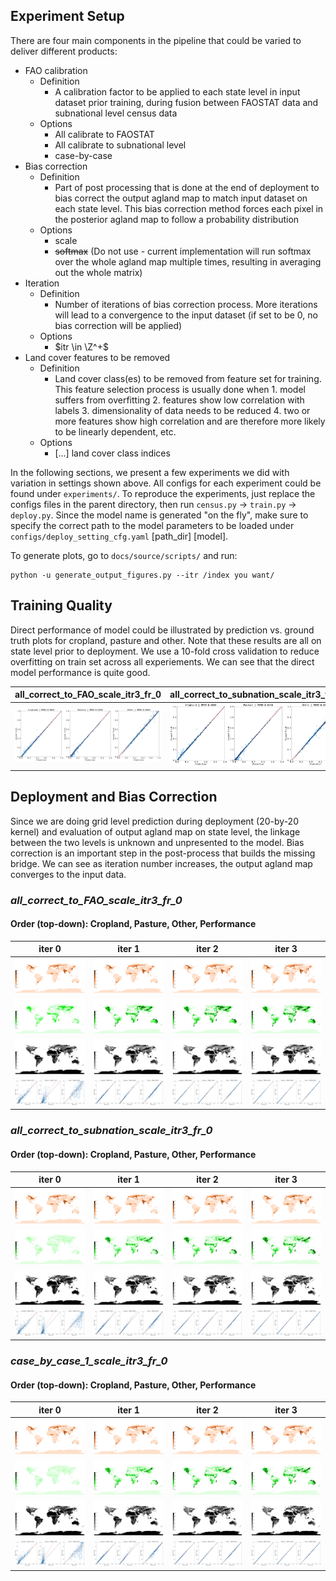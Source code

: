 ## Experiment Setup

There are four main components in the pipeline that could be varied to deliver different products:
* FAO calibration
  * Definition
    * A calibration factor to be applied to each state level in input dataset prior training, during fusion between FAOSTAT data and subnational level census data
  * Options
    * All calibrate to FAOSTAT 
    * All calibrate to subnational level
    * case-by-case
* Bias correction 
  * Definition
    * Part of post processing that is done at the end of deployment to bias correct the output agland map to match input dataset on each state level. This bias correction method forces each pixel in the posterior agland map to follow a probability distribution 
  * Options
    * scale 
    * ~~softmax~~ (Do not use - current implementation will run softmax over the whole agland map multiple times, resulting in averaging out the whole matrix)
* Iteration
  * Definition
    * Number of iterations of bias correction process. More iterations will lead to a convergence to the input dataset (if set to be 0, no bias correction will be applied)
  * Options
    * $itr \in \Z^+$
* Land cover features to be removed
  * Definition
    * Land cover class(es) to be removed from feature set for training. This feature selection process is usually done when 1. model suffers from overfitting 2. features show low correlation with labels 3. dimensionality of data needs to be reduced 4. two or more features show high correlation and are therefore more likely to be linearly dependent, etc. 
  * Options
    * [...] land cover class indices

In the following sections, we present a few experiments we did with variation in settings shown above. All configs for each experiment could be found under ```experiments/```. To reproduce the experiments, just replace the configs files in  the parent directory, then run ```census.py``` -> ```train.py``` -> ```deploy.py```. Since the model name is generated "on the fly", make sure to specify the correct path to the model parameters to be loaded under ```configs/deploy_setting_cfg.yaml``` [path_dir] [model].

To generate plots, go to ```docs/source/scripts/``` and run:
```
python -u generate_output_figures.py --itr /index you want/
```

## Training Quality
Direct performance of model could be illustrated by prediction vs. ground truth plots for cropland, pasture and other. Note that these results are all on state level prior to deployment. We use a 10-fold cross validation to reduce overfitting on train set across all experiements. We can see that the direct model performance is quite good.  

| all_correct_to_FAO_scale_itr3_fr_0  | all_correct_to_subnation_scale_itr3_fr_0  | case_by_case_1_scale_itr3_fr_0  |
|---|---|---|
| ![raw_perf1](../docs/source/_static/img/model_outputs/all_correct_to_FAO_scale_itr3_fr_0/pred_vs_ground_truth_fig.png) | ![raw_perf2](../docs/source/_static/img/model_outputs/all_correct_to_subnation_scale_itr3_fr_0/pred_vs_ground_truth_fig.png) | ![raw_perf3](../docs/source/_static/img/model_outputs/case_by_case_1_scale_itr3_fr_0/pred_vs_ground_truth_fig.png) |


## Deployment and Bias Correction 
Since we are doing grid level prediction during deployment (20-by-20 kernel) and evaluation of output agland map on state level, the linkage between the two levels is unknown and unpresented to the model. Bias correction is an important step in the post-process that builds the missing bridge. We can see as iteration number increases, the output agland map converges to the input data. 

### *all_correct_to_FAO_scale_itr3_fr_0*
#### Order (top-down): Cropland, Pasture, Other, Performance
| iter 0  | iter 1 | iter 2 | iter 3 |
|---|---|---|---|
| ![cropland_map_itr0_1](../docs/source/_static/img/model_outputs/all_correct_to_FAO_scale_itr3_fr_0/output_0_cropland.png)  | ![cropland_map_itr1_1](../docs/source/_static/img/model_outputs/all_correct_to_FAO_scale_itr3_fr_0/output_1_cropland.png)  | ![cropland_map_itr2_1](../docs/source/_static/img/model_outputs/all_correct_to_FAO_scale_itr3_fr_0/output_2_cropland.png) | ![cropland_map_itr3_1](../docs/source/_static/img/model_outputs/all_correct_to_FAO_scale_itr3_fr_0/output_3_cropland.png) |
| ![pasture_map_itr0_1](../docs/source/_static/img/model_outputs/all_correct_to_FAO_scale_itr3_fr_0/output_0_pasture.png)  | ![pasture_map_itr1_1](../docs/source/_static/img/model_outputs/all_correct_to_FAO_scale_itr3_fr_0/output_1_pasture.png)  | ![pasture_map_itr2_1](../docs/source/_static/img/model_outputs/all_correct_to_FAO_scale_itr3_fr_0/output_2_pasture.png) | ![pasture_map_itr3_1](../docs/source/_static/img/model_outputs/all_correct_to_FAO_scale_itr3_fr_0/output_3_pasture.png) |
| ![other_map_itr0_1](../docs/source/_static/img/model_outputs/all_correct_to_FAO_scale_itr3_fr_0/output_0_other.png)  | ![other_map_itr1_1](../docs/source/_static/img/model_outputs/all_correct_to_FAO_scale_itr3_fr_0/output_1_other.png)  | ![other_map_itr2_1](../docs/source/_static/img/model_outputs/all_correct_to_FAO_scale_itr3_fr_0/output_2_other.png) | ![other_map_itr3_1](../docs/source/_static/img/model_outputs/all_correct_to_FAO_scale_itr3_fr_0/output_3_other.png) |
| ![perf_itr0_1](../docs/source/_static/img/model_outputs/all_correct_to_FAO_scale_itr3_fr_0/pred_vs_ground_truth_fig_0.png)  | ![perf_itr1_1](../docs/source/_static/img/model_outputs/all_correct_to_FAO_scale_itr3_fr_0/pred_vs_ground_truth_fig_1.png)  | ![perf_itr2_1](../docs/source/_static/img/model_outputs/all_correct_to_FAO_scale_itr3_fr_0/pred_vs_ground_truth_fig_2.png)  | ![perf_itr3_1](../docs/source/_static/img/model_outputs/all_correct_to_FAO_scale_itr3_fr_0/pred_vs_ground_truth_fig_3.png) |


### *all_correct_to_subnation_scale_itr3_fr_0*
#### Order (top-down): Cropland, Pasture, Other, Performance
| iter 0  | iter 1 | iter 2 | iter 3 |
|---|---|---|---|
| ![cropland_map_itr0_2](../docs/source/_static/img/model_outputs/all_correct_to_subnation_scale_itr3_fr_0/output_0_cropland.png)  | ![cropland_map_itr1_2](../docs/source/_static/img/model_outputs/all_correct_to_subnation_scale_itr3_fr_0/output_1_cropland.png)  | ![cropland_map_itr2_2](../docs/source/_static/img/model_outputs/all_correct_to_subnation_scale_itr3_fr_0/output_2_cropland.png) | ![cropland_map_itr3_2](../docs/source/_static/img/model_outputs/all_correct_to_subnation_scale_itr3_fr_0/output_3_cropland.png) |
| ![pasture_map_itr0_2](../docs/source/_static/img/model_outputs/all_correct_to_subnation_scale_itr3_fr_0/output_0_pasture.png)  | ![pasture_map_itr1_2](../docs/source/_static/img/model_outputs/all_correct_to_subnation_scale_itr3_fr_0/output_1_pasture.png)  | ![pasture_map_itr2_2](../docs/source/_static/img/model_outputs/all_correct_to_subnation_scale_itr3_fr_0/output_2_pasture.png) | ![pasture_map_itr3_2](../docs/source/_static/img/model_outputs/all_correct_to_subnation_scale_itr3_fr_0/output_3_pasture.png) |
| ![other_map_itr0_2](../docs/source/_static/img/model_outputs/all_correct_to_subnation_scale_itr3_fr_0/output_0_other.png)  | ![other_map_itr1_2](../docs/source/_static/img/model_outputs/all_correct_to_subnation_scale_itr3_fr_0/output_1_other.png)  | ![other_map_itr2_2](../docs/source/_static/img/model_outputs/all_correct_to_subnation_scale_itr3_fr_0/output_2_other.png) | ![other_map_itr3_2](../docs/source/_static/img/model_outputs/all_correct_to_subnation_scale_itr3_fr_0/output_3_other.png) |
| ![perf_itr0_2](../docs/source/_static/img/model_outputs/all_correct_to_subnation_scale_itr3_fr_0/pred_vs_ground_truth_fig_0.png)  | ![perf_itr1_2](../docs/source/_static/img/model_outputs/all_correct_to_subnation_scale_itr3_fr_0/pred_vs_ground_truth_fig_1.png)  | ![perf_itr2_2](../docs/source/_static/img/model_outputs/all_correct_to_subnation_scale_itr3_fr_0/pred_vs_ground_truth_fig_2.png)  | ![perf_itr3_2](../docs/source/_static/img/model_outputs/all_correct_to_subnation_scale_itr3_fr_0/pred_vs_ground_truth_fig_3.png) |


### *case_by_case_1_scale_itr3_fr_0*
#### Order (top-down): Cropland, Pasture, Other, Performance
| iter 0  | iter 1 | iter 2 | iter 3 |
|---|---|---|---|
| ![cropland_map_itr0_3](../docs/source/_static/img/model_outputs/case_by_case_1_scale_itr3_fr_0/output_0_cropland.png)  | ![cropland_map_itr1_3](../docs/source/_static/img/model_outputs/case_by_case_1_scale_itr3_fr_0/output_1_cropland.png)  | ![cropland_map_itr2_3](../docs/source/_static/img/model_outputs/case_by_case_1_scale_itr3_fr_0/output_2_cropland.png) | ![cropland_map_itr3_3](../docs/source/_static/img/model_outputs/case_by_case_1_scale_itr3_fr_0/output_3_cropland.png) |
| ![pasture_map_itr0_3](../docs/source/_static/img/model_outputs/case_by_case_1_scale_itr3_fr_0/output_0_pasture.png)  | ![pasture_map_itr1_3](../docs/source/_static/img/model_outputs/case_by_case_1_scale_itr3_fr_0/output_1_pasture.png)  | ![pasture_map_itr2_3](../docs/source/_static/img/model_outputs/case_by_case_1_scale_itr3_fr_0/output_2_pasture.png) | ![pasture_map_itr3_3](../docs/source/_static/img/model_outputs/case_by_case_1_scale_itr3_fr_0/output_3_pasture.png) |
| ![other_map_itr0_3](../docs/source/_static/img/model_outputs/case_by_case_1_scale_itr3_fr_0/output_0_other.png)  | ![other_map_itr1_3](../docs/source/_static/img/model_outputs/case_by_case_1_scale_itr3_fr_0/output_1_other.png)  | ![other_map_itr2_3](../docs/source/_static/img/model_outputs/case_by_case_1_scale_itr3_fr_0/output_2_other.png) | ![other_map_itr3_3](../docs/source/_static/img/model_outputs/case_by_case_1_scale_itr3_fr_0/output_3_other.png) |
| ![perf_itr0_3](../docs/source/_static/img/model_outputs/case_by_case_1_scale_itr3_fr_0/pred_vs_ground_truth_fig_0.png)  | ![perf_itr1_3](../docs/source/_static/img/model_outputs/case_by_case_1_scale_itr3_fr_0/pred_vs_ground_truth_fig_1.png)  | ![perf_itr2_3](../docs/source/_static/img/model_outputs/case_by_case_1_scale_itr3_fr_0/pred_vs_ground_truth_fig_2.png)  | ![perf_itr3_3](../docs/source/_static/img/model_outputs/case_by_case_1_scale_itr3_fr_0/pred_vs_ground_truth_fig_3.png) |






